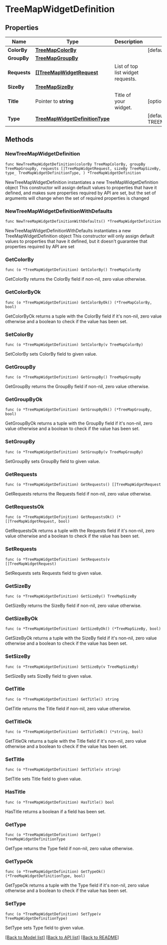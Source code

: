 # TreeMapWidgetDefinition

## Properties

Name | Type | Description | Notes
---- | ---- | ----------- | ------
**ColorBy** | [**TreeMapColorBy**](TreeMapColorBy.md) |  | [default to TREEMAPCOLORBY_USER]
**GroupBy** | [**TreeMapGroupBy**](TreeMapGroupBy.md) |  | 
**Requests** | [**[]TreeMapWidgetRequest**](TreeMapWidgetRequest.md) | List of top list widget requests. | 
**SizeBy** | [**TreeMapSizeBy**](TreeMapSizeBy.md) |  | 
**Title** | Pointer to **string** | Title of your widget. | [optional] 
**Type** | [**TreeMapWidgetDefinitionType**](TreeMapWidgetDefinitionType.md) |  | [default to TREEMAPWIDGETDEFINITIONTYPE_TREEMAP]

## Methods

### NewTreeMapWidgetDefinition

`func NewTreeMapWidgetDefinition(colorBy TreeMapColorBy, groupBy TreeMapGroupBy, requests []TreeMapWidgetRequest, sizeBy TreeMapSizeBy, type_ TreeMapWidgetDefinitionType, ) *TreeMapWidgetDefinition`

NewTreeMapWidgetDefinition instantiates a new TreeMapWidgetDefinition object
This constructor will assign default values to properties that have it defined,
and makes sure properties required by API are set, but the set of arguments
will change when the set of required properties is changed

### NewTreeMapWidgetDefinitionWithDefaults

`func NewTreeMapWidgetDefinitionWithDefaults() *TreeMapWidgetDefinition`

NewTreeMapWidgetDefinitionWithDefaults instantiates a new TreeMapWidgetDefinition object
This constructor will only assign default values to properties that have it defined,
but it doesn't guarantee that properties required by API are set

### GetColorBy

`func (o *TreeMapWidgetDefinition) GetColorBy() TreeMapColorBy`

GetColorBy returns the ColorBy field if non-nil, zero value otherwise.

### GetColorByOk

`func (o *TreeMapWidgetDefinition) GetColorByOk() (*TreeMapColorBy, bool)`

GetColorByOk returns a tuple with the ColorBy field if it's non-nil, zero value otherwise
and a boolean to check if the value has been set.

### SetColorBy

`func (o *TreeMapWidgetDefinition) SetColorBy(v TreeMapColorBy)`

SetColorBy sets ColorBy field to given value.


### GetGroupBy

`func (o *TreeMapWidgetDefinition) GetGroupBy() TreeMapGroupBy`

GetGroupBy returns the GroupBy field if non-nil, zero value otherwise.

### GetGroupByOk

`func (o *TreeMapWidgetDefinition) GetGroupByOk() (*TreeMapGroupBy, bool)`

GetGroupByOk returns a tuple with the GroupBy field if it's non-nil, zero value otherwise
and a boolean to check if the value has been set.

### SetGroupBy

`func (o *TreeMapWidgetDefinition) SetGroupBy(v TreeMapGroupBy)`

SetGroupBy sets GroupBy field to given value.


### GetRequests

`func (o *TreeMapWidgetDefinition) GetRequests() []TreeMapWidgetRequest`

GetRequests returns the Requests field if non-nil, zero value otherwise.

### GetRequestsOk

`func (o *TreeMapWidgetDefinition) GetRequestsOk() (*[]TreeMapWidgetRequest, bool)`

GetRequestsOk returns a tuple with the Requests field if it's non-nil, zero value otherwise
and a boolean to check if the value has been set.

### SetRequests

`func (o *TreeMapWidgetDefinition) SetRequests(v []TreeMapWidgetRequest)`

SetRequests sets Requests field to given value.


### GetSizeBy

`func (o *TreeMapWidgetDefinition) GetSizeBy() TreeMapSizeBy`

GetSizeBy returns the SizeBy field if non-nil, zero value otherwise.

### GetSizeByOk

`func (o *TreeMapWidgetDefinition) GetSizeByOk() (*TreeMapSizeBy, bool)`

GetSizeByOk returns a tuple with the SizeBy field if it's non-nil, zero value otherwise
and a boolean to check if the value has been set.

### SetSizeBy

`func (o *TreeMapWidgetDefinition) SetSizeBy(v TreeMapSizeBy)`

SetSizeBy sets SizeBy field to given value.


### GetTitle

`func (o *TreeMapWidgetDefinition) GetTitle() string`

GetTitle returns the Title field if non-nil, zero value otherwise.

### GetTitleOk

`func (o *TreeMapWidgetDefinition) GetTitleOk() (*string, bool)`

GetTitleOk returns a tuple with the Title field if it's non-nil, zero value otherwise
and a boolean to check if the value has been set.

### SetTitle

`func (o *TreeMapWidgetDefinition) SetTitle(v string)`

SetTitle sets Title field to given value.

### HasTitle

`func (o *TreeMapWidgetDefinition) HasTitle() bool`

HasTitle returns a boolean if a field has been set.

### GetType

`func (o *TreeMapWidgetDefinition) GetType() TreeMapWidgetDefinitionType`

GetType returns the Type field if non-nil, zero value otherwise.

### GetTypeOk

`func (o *TreeMapWidgetDefinition) GetTypeOk() (*TreeMapWidgetDefinitionType, bool)`

GetTypeOk returns a tuple with the Type field if it's non-nil, zero value otherwise
and a boolean to check if the value has been set.

### SetType

`func (o *TreeMapWidgetDefinition) SetType(v TreeMapWidgetDefinitionType)`

SetType sets Type field to given value.



[[Back to Model list]](../README.md#documentation-for-models) [[Back to API list]](../README.md#documentation-for-api-endpoints) [[Back to README]](../README.md)



